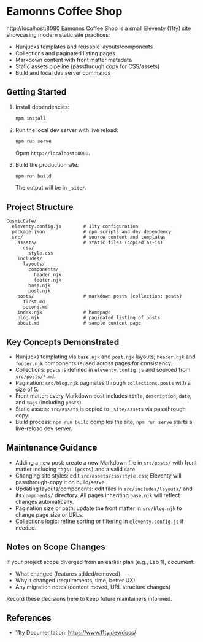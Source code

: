 # Eamonns Coffee Shop
http://localhost:8080
Eamonns Coffee Shop is a small Eleventy (11ty) site showcasing modern static site practices:

- Nunjucks templates and reusable layouts/components
- Collections and paginated listing pages
- Markdown content with front matter metadata
- Static assets pipeline (passthrough copy for CSS/assets)
- Build and local dev server commands

## Getting Started

1. Install dependencies:

   ```bash
   npm install
   ```

2. Run the local dev server with live reload:

   ```bash
   npm run serve
   ```

   Open `http://localhost:8080`.

3. Build the production site:

   ```bash
   npm run build
   ```

   The output will be in `_site/`.

## Project Structure

```
CosmicCafe/
  eleventy.config.js        # 11ty configuration
  package.json              # npm scripts and dev dependency
  src/                      # source content and templates
    assets/                 # static files (copied as-is)
      css/
        style.css
    includes/
      layouts/
        components/
          header.njk
          footer.njk
        base.njk
        post.njk
    posts/                  # markdown posts (collection: posts)
      first.md
      second.md
    index.njk               # homepage
    blog.njk                # paginated listing of posts
    about.md                # sample content page
```

## Key Concepts Demonstrated

- Nunjucks templating via `base.njk` and `post.njk` layouts; `header.njk` and `footer.njk` components reused across pages for consistency.
- Collections: `posts` is defined in `eleventy.config.js` and sourced from `src/posts/*.md`.
- Pagination: `src/blog.njk` paginates through `collections.posts` with a size of 5.
- Front matter: every Markdown post includes `title`, `description`, `date`, and `tags` (including `posts`).
- Static assets: `src/assets` is copied to `_site/assets` via passthrough copy.
- Build process: `npm run build` compiles the site; `npm run serve` starts a live-reload dev server.

## Maintenance Guidance

- Adding a new post: create a new Markdown file in `src/posts/` with front matter including `tags: [posts]` and a valid `date`.
- Changing site styles: edit `src/assets/css/style.css`; Eleventy will passthrough-copy it on build/serve.
- Updating layouts/components: edit files in `src/includes/layouts/` and its `components/` directory. All pages inheriting `base.njk` will reflect changes automatically.
- Pagination size or path: update the front matter in `src/blog.njk` to change page size or URLs.
- Collections logic: refine sorting or filtering in `eleventy.config.js` if needed.

## Notes on Scope Changes

If your project scope diverged from an earlier plan (e.g., Lab 1), document:

- What changed (features added/removed)
- Why it changed (requirements, time, better UX)
- Any migration notes (content moved, URL structure changes)

Record these decisions here to keep future maintainers informed.

## References

- 11ty Documentation: https://www.11ty.dev/docs/



